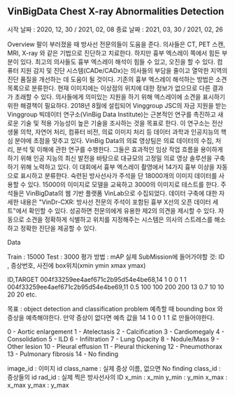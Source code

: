 ## VinBigData Chest X-ray Abnormalities Detection

시작 날짜 : 2020, 12, 30 / 2021, 02, 08
종료 날짜 : 2021, 03, 30 / 2021, 02, 26


Overview
 팔이 부러졌을 때 방사선 전문의들이 도움을 준다. 의사들은 CT, PET 스캔, MRI, X-ray 와 같은 기법으로 진단하고 치료한다. 하지만 흉부 엑스레이 쪽에서 힘든 부분이 있다. 최고의 의사들도 흉부 엑스레이 해석이 힘들 수 있고, 오진을 할 수 있다. 컴퓨터 지원 감지 및 진단 시스템(CADe/CADx)는 의사들의 부담을 줄이고 열악한 지역의 진단 품질을 개선하는 데 도움이 될 것이다.
 기존의 흉부 엑스레이 해석하는 방법은 소견 목록으로 분류한다. 현재 이미지에는 이상점의 위치에 대한 정보가 없으므로 다른 결과가 초래할 수 있다. 의사들에게 의미있는 지원을 하기 위해 엑스레이에 소견을 표시하기 위한 해결책이 필요하다.
 2018년 8월에 설립되어 Vinggroup JSC의 자금 지원을 받는 Vinggroup 빅데이터 연구소(VinBig Data Institute)는 근본적인 연구를 촉진하고 새로운 기술 및 적용 가능성이 높은 기술을 조사하는 것을 목표로 한다. 이 연구소는 전산 생물 의학, 자연어 처리, 컴퓨터 비전, 의료 이미지 처리 등 데이터 과학과 인공지능의 핵심 분야에 초점을 맞추고 있다. VinBig Data의 의료 영상팀은 의료 데이터의 수집, 처리, 분석 및 이해에 관한 연구를 수행한다. 그들은 효과적인 임상 작업 흐름을 용이하게 하기 위해 인공 지능의 최신 발전을 바탕으로 대규모의 고정밀 의료 영상 솔루션을 구축하기 위해 노력하고 있다.
 이 대회에서 흉부 엑스레이 촬영에서 14가지 흉부 이상을 자동으로 표시하고 분류한다. 숙련된 방사선사가 주석을 단 18000개의 이미지 데이터를 사용할 수 있다. 15000의 이미지로 모델을 교육하고 3000의 이미지로 테스트를 한다. 주석들은 VinBigData의 웹 기반 플랫폼 VinLab으로 수집되었다. 데이터 구축에 대한 자세한 내용은 "VinDr-CXR: 방사선 전문의 주석이 포함된 흉부 X선의 오픈 데이터 세트"에서 확인할 수 있다.
 성공하면 전문의에게 유용한 제2의 의견을 제시할 수 있다. 자동으로 소견을 정확하게 식별하고 위치를 지정해주는 시스템은 의사의 스트레스를 해소하고 정확한 진단을 제공할 수 있다.

Data

Train : 15000
Test : 3000
평가 방법 : mAP
실제 SubMission에 들어가야할 것:
ID , 증상번호, 사진에 box위치(xmin ymin xmax ymax)

ID,TARGET
004f33259ee4aef671c2b95d54e4be68,14 1 0 0 1 1
004f33259ee4aef671c2b95d54e4be69,11 0.5 100 100 200 200 13 0.7 10 10 20 20
etc.

목표 : object detection and classification problem
예측할 때 bounding box 와 증상을 예측해야한다.
만약 증상이 없다면 예측 값을 14 1 0 0 1 1 로 만들어야한다.

0 - Aortic enlargement
1 - Atelectasis
2 - Calcification
3 - Cardiomegaly
4 - Consolidation
5 - ILD
6 - Infiltration
7 - Lung Opacity
8 - Nodule/Mass
9 - Other lesion
10 - Pleural effusion
11 - Pleural thickening
12 - Pneumothorax
13 - Pulmonary fibrosis
14 - No finding

image_id : 이미지 id
class_name : 실제 증상 이름, 없으면 No finding
class_id : 증상들의 id
rad_id : 실제 찍은 방사선사의 ID
x_min : x_min
y_min : y_min
x_max : x_max
y_max : y_max
